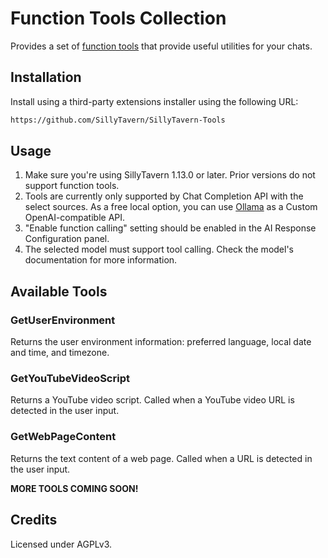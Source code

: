 # Function Tools Collection

Provides a set of [function tools](https://docs.sillytavern.app/for-contributors/function-calling/) that provide useful utilities for your chats.

## Installation

Install using a third-party extensions installer using the following URL:

```txt
https://github.com/SillyTavern/SillyTavern-Tools
```

## Usage

1. Make sure you're using SillyTavern 1.13.0 or later. Prior versions do not support function tools.
2. Tools are currently only supported by Chat Completion API with the select sources. As a free local option, you can use [Ollama](https://ollama.com/) as a Custom OpenAI-compatible API.
3. "Enable function calling" setting should be enabled in the AI Response Configuration panel.
4. The selected model must support tool calling. Check the model's documentation for more information.

## Available Tools

### GetUserEnvironment

Returns the user environment information: preferred language, local date and time, and timezone.

### GetYouTubeVideoScript

Returns a YouTube video script. Called when a YouTube video URL is detected in the user input.

### GetWebPageContent

Returns the text content of a web page. Called when a URL is detected in the user input.

**MORE TOOLS COMING SOON!**

## Credits

Licensed under AGPLv3.
